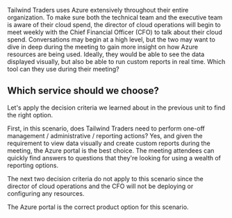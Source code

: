 Tailwind Traders uses Azure extensively throughout their entire organization. To make sure both the technical team and the executive team is aware of their cloud spend, the director of cloud operations will begin to meet weekly with the Chief Financial Officer (CFO) to talk about their cloud spend. Conversations may begin at a high level, but the two may want to dive in deep during the meeting to gain more insight on how Azure resources are being used. Ideally, they would be able to see the data displayed visually, but also be able to run custom reports in real time.  Which tool can they use during their meeting?

## Which service should we choose?

Let's apply the decision criteria we learned about in the previous unit to find the right option.

First, in this scenario, does Tailwind Traders need to perform one-off management / administrative / reporting actions?  Yes, and given the requirement to view data visually and create custom reports during the meeting, the Azure portal is the best choice.  The meeting attendees can quickly find answers to questions that they're looking for using a wealth of reporting options.

The next two decision criteria do not apply to this scenario since the director of cloud operations and the CFO will not be deploying or configuring any resources.

The Azure portal is the correct product option for this scenario.